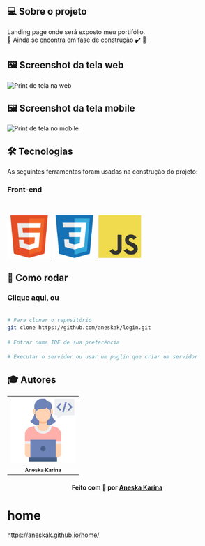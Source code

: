 ## 💻 Sobre o projeto

Landing page onde será exposto meu portifólio. <br>
🚧 Ainda se encontra em fase de construção ✔️ 🚧

## 🖼 Screenshot da tela web

<img src="./img/print_login.PNG" alt="Print de tela na web">

## 🖼 Screenshot da tela mobile

<img src="./img/print_login_mobile.PNG" alt="Print de tela no mobile">


## 🛠 Tecnologias

As seguintes ferramentas foram usadas na construção do projeto:

### **Front-end**
<br>
<p align="left">
  <a href="https://developer.mozilla.org/pt-BR/docs/Web/HTML" target="_blank">
    <img src="https://raw.githubusercontent.com/devicons/devicon/master/icons/html5/html5-original.svg" alt="HTML5" width="100" height="100"/>
  </a>

  <a href="https://developer.mozilla.org/pt-BR/docs/Web/CSS" target="_blank">
    <img src="https://raw.githubusercontent.com/devicons/devicon/master/icons/css3/css3-original.svg" alt="Css3" width="100" height="100"/>
  </a>
  
  <a href="https://developer.mozilla.org/en-US/docs/Web/JavaScript" target="_blank">
    <img src="https://raw.githubusercontent.com/devicons/devicon/master/icons/javascript/javascript-original.svg" alt="javascript" width="100" height="100"/>
  </a>
</p>

## 👷 Como rodar

### **Clique <a href="https://aneskak.github.io/login/">aqui</a>, ou**
```bash
  
# Para clonar o repositório
git clone https://github.com/aneskak/login.git

# Entrar numa IDE de sua preferência 

# Executar o servidor ou usar um puglin que criar um servidor

```

## :mortar_board: Autores

<table align="center">
    <tr>
        <td align="center">
            <a href="https://github.com/aneskak">
                <img src="./img/programadora.png" width="150px;" alt="Imagem Desenvolvedora" />
                <br />
                <sub><b>Aneska Karina</b></sub>
            </a>
        </td>
    </tr>
</table>
<h4 align="center">
   Feito com 💖 por <a href="https://www.linkedin.com/in/aneska-karina-7521795b/" target="_blank"> Aneska Karina </a>
</h4>




# home
https://aneskak.github.io/home/
